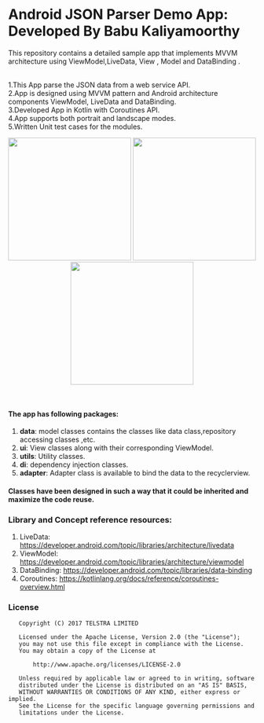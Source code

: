 # Android JSON Parser Demo App: Developed By Babu Kaliyamoorthy


This repository contains a detailed sample app that implements MVVM architecture using ViewModel,LiveData,
View , Model and DataBinding .

<br/>1.This App parse the JSON data from a web service API.
<br/>2.App is designed using MVVM pattern and Android architecture components ViewModel, LiveData and DataBinding.
<br/>3.Developed App in Kotlin with Coroutines API.
<br/>4.App supports both portrait and landscape modes.
<br/>5.Written Unit test cases for the modules.


<p align="center">
  <img src="https://user-images.githubusercontent.com/5718428/70892543-663b9300-200f-11ea-99df-981364fe5613.jpg" width="250">

  <img src="https://user-images.githubusercontent.com/5718428/70892596-7eabad80-200f-11ea-9edd-2b69e6ce5989.jpg" width="250">
  <img src="https://user-images.githubusercontent.com/5718428/70892662-997e2200-200f-11ea-9184-2d40ce30f6dd.jpg" width="250">
</p>
<br>

#### The app has following packages:
1. **data**: model classes contains the classes like data class,repository accessing classes ,etc.
2. **ui**: View classes along with their corresponding ViewModel.
3. **utils**: Utility classes.
4. **di**: dependency injection classes.
5. **adapter**: Adapter class is available to bind the data to the recyclerview.


#### Classes have been designed in such a way that it could be inherited and maximize the code reuse.

### Library and Concept reference resources:
1. LiveData: https://developer.android.com/topic/libraries/architecture/livedata
2. ViewModel: https://developer.android.com/topic/libraries/architecture/viewmodel
3. DataBinding: https://developer.android.com/topic/libraries/data-binding
3. Coroutines: https://kotlinlang.org/docs/reference/coroutines-overview.html


### License
```
   Copyright (C) 2017 TELSTRA LIMITED

   Licensed under the Apache License, Version 2.0 (the "License");
   you may not use this file except in compliance with the License.
   You may obtain a copy of the License at

       http://www.apache.org/licenses/LICENSE-2.0

   Unless required by applicable law or agreed to in writing, software
   distributed under the License is distributed on an "AS IS" BASIS,
   WITHOUT WARRANTIES OR CONDITIONS OF ANY KIND, either express or implied.
   See the License for the specific language governing permissions and
   limitations under the License.
```
